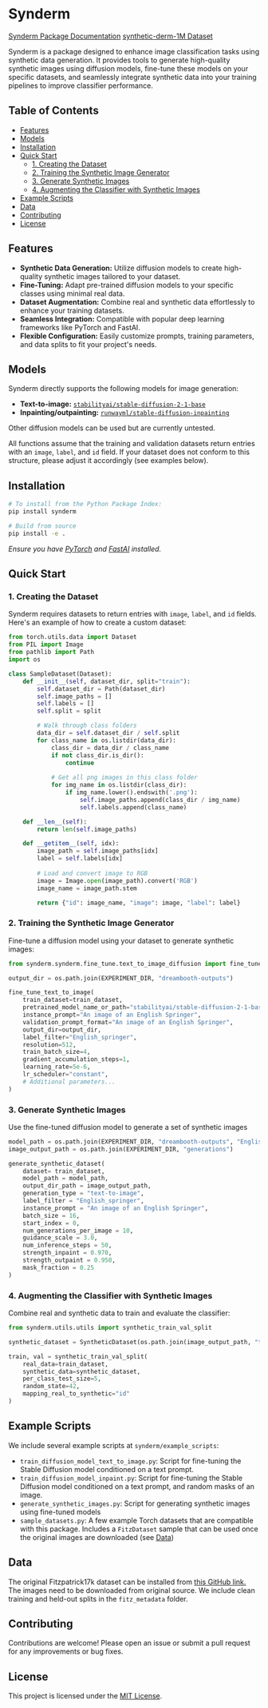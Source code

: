 # Synderm
[Synderm Package Documentation](https://synthetic-derm.readthedocs.io/en/latest/index.html)
[synthetic-derm-1M Dataset](https://huggingface.co/datasets/tbuckley/synthetic-derm-1M)

Synderm is a package designed to enhance image classification tasks using synthetic data generation. It provides tools to generate high-quality synthetic images using diffusion models, fine-tune these models on your specific datasets, and seamlessly integrate synthetic data into your training pipelines to improve classifier performance.

## Table of Contents

- [Features](#features)
- [Models](#models)
- [Installation](#installation)
- [Quick Start](#quick-start)
  - [1. Creating the Dataset](#1-creating-the-dataset)
  - [2. Training the Synthetic Image Generator](#2-training-the-synthetic-image-generator)
  - [3. Generate Synthetic Images](#3-generate-synthetic-images)
  - [4. Augmenting the Classifier with Synthetic Images](#4-augmenting-the-classifier-with-synthetic-images)
- [Example Scripts](#example-scripts)
- [Data](#data)
- [Contributing](#contributing)
- [License](#license)

## Features

- **Synthetic Data Generation:** Utilize diffusion models to create high-quality synthetic images tailored to your dataset.
- **Fine-Tuning:** Adapt pre-trained diffusion models to your specific classes using minimal real data.
- **Dataset Augmentation:** Combine real and synthetic data effortlessly to enhance your training datasets.
- **Seamless Integration:** Compatible with popular deep learning frameworks like PyTorch and FastAI.
- **Flexible Configuration:** Easily customize prompts, training parameters, and data splits to fit your project's needs.

## Models

Synderm directly supports the following models for image generation:

- **Text-to-image:** [`stabilityai/stable-diffusion-2-1-base`](https://huggingface.co/stabilityai/stable-diffusion-2-1-base)
- **Inpainting/outpainting:** [`runwayml/stable-diffusion-inpainting`](https://huggingface.co/runwayml/stable-diffusion-inpainting)

Other diffusion models can be used but are currently untested.

All functions assume that the training and validation datasets return entries with an `image`, `label`, and `id` field. If your dataset does not conform to this structure, please adjust it accordingly (see examples below).

## Installation
```bash
# To install from the Python Package Index:
pip install synderm

# Build from source
pip install -e .
```

*Ensure you have [PyTorch](https://pytorch.org/) and [FastAI](https://fast.ai/) installed.*

## Quick Start

### 1. Creating the Dataset

Synderm requires datasets to return entries with `image`, `label`, and `id` fields. Here's an example of how to create a custom dataset:

```python
from torch.utils.data import Dataset
from PIL import Image
from pathlib import Path
import os

class SampleDataset(Dataset):
    def __init__(self, dataset_dir, split="train"):
        self.dataset_dir = Path(dataset_dir)
        self.image_paths = []
        self.labels = []
        self.split = split

        # Walk through class folders
        data_dir = self.dataset_dir / self.split
        for class_name in os.listdir(data_dir):
            class_dir = data_dir / class_name
            if not class_dir.is_dir():
                continue
                
            # Get all png images in this class folder
            for img_name in os.listdir(class_dir):
                if img_name.lower().endswith('.png'):
                    self.image_paths.append(class_dir / img_name)
                    self.labels.append(class_name)

    def __len__(self):
        return len(self.image_paths)

    def __getitem__(self, idx):
        image_path = self.image_paths[idx]
        label = self.labels[idx]
        
        # Load and convert image to RGB
        image = Image.open(image_path).convert('RGB')
        image_name = image_path.stem

        return {"id": image_name, "image": image, "label": label}
```

### 2. Training the Synthetic Image Generator

Fine-tune a diffusion model using your dataset to generate synthetic images:

```python
from synderm.synderm.fine_tune.text_to_image_diffusion import fine_tune_text_to_image

output_dir = os.path.join(EXPERIMENT_DIR, "dreambooth-outputs")

fine_tune_text_to_image(
    train_dataset=train_dataset,
    pretrained_model_name_or_path="stabilityai/stable-diffusion-2-1-base",
    instance_prompt="An image of an English Springer",
    validation_prompt_format="An image of an English Springer",
    output_dir=output_dir,
    label_filter="English_springer",
    resolution=512,
    train_batch_size=4,
    gradient_accumulation_steps=1,
    learning_rate=5e-6,
    lr_scheduler="constant",
    # Additional parameters...
)
```

### 3. Generate Synthetic Images

Use the fine-tuned diffusion model to generate a set of synthetic images

```python
model_path = os.path.join(EXPERIMENT_DIR, "dreambooth-outputs", "English_springer")
image_output_path = os.path.join(EXPERIMENT_DIR, "generations")

generate_synthetic_dataset(
    dataset= train_dataset,
    model_path = model_path,
    output_dir_path = image_output_path,
    generation_type = "text-to-image", 
    label_filter = "English_springer",
    instance_prompt = "An image of an English Springer",
    batch_size = 16,
    start_index = 0,
    num_generations_per_image = 10,
    guidance_scale = 3.0,
    num_inference_steps = 50,
    strength_inpaint = 0.970,
    strength_outpaint = 0.950,
    mask_fraction = 0.25
)
```


### 4. Augmenting the Classifier with Synthetic Images

Combine real and synthetic data to train and evaluate the classifier:

```python
from synderm.utils.utils import synthetic_train_val_split

synthetic_dataset = SyntheticDataset(os.path.join(image_output_path, "text-to-image"))

train, val = synthetic_train_val_split(
    real_data=train_dataset,
    synthetic_data=synthetic_dataset,
    per_class_test_size=5,
    random_state=42,
    mapping_real_to_synthetic="id"
)
```

## Example Scripts

We include several example scripts at `synderm/example_scripts`:
- `train_diffusion_model_text_to_image.py`: Script for fine-tuning the Stable Diffusion model conditioned on a text prompt.
- `train_diffusion_model_inpaint.py`: Script for fine-tuning the Stable Diffusion model conditioned on a text prompt, and random masks of an image.
- `generate_synthetic_images.py`: Script for generating synthetic images using fine-tuned models
- `sample_datasets.py`: A few example Torch datasets that are compatible with this package. Includes a `FitzDataset` sample that can be used once the original images are downloaded (see [Data](#data))

## Data

The original Fitzpatrick17k dataset can be installed from [this GitHub link.](https://github.com/mattgroh/fitzpatrick17k) The images need to be downloaded from original source. We include clean training and held-out splits in the `fitz_metadata` folder.

## Contributing

Contributions are welcome! Please open an issue or submit a pull request for any improvements or bug fixes.

## License

This project is licensed under the [MIT License](LICENSE).